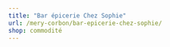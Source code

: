 ```yaml
---
title: "Bar épicerie Chez Sophie"
url: /mery-corbon/bar-epicerie-chez-sophie/
shop: commodité
---
```

